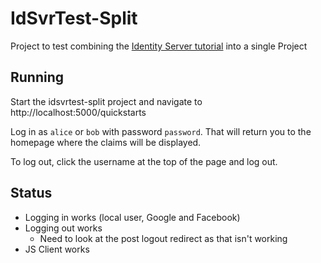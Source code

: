 # IdSvrTest-Split

Project to test combining the [Identity Server tutorial](http://identityserver4.readthedocs.io/en/release/quickstarts/0_overview.html) into a single Project

## Running
Start the idsvrtest-split project and navigate to http://localhost:5000/quickstarts

Log in as `alice` or `bob` with password `password`. That will return you to the homepage where the claims will be displayed.

To log out, click the username at the top of the page and log out.

## Status

* Logging in works (local user, Google and Facebook)
* Logging out works
  * Need to look at the post logout redirect as that isn't working
* JS Client works
